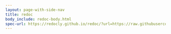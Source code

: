 ```yaml
---
layout: page-with-side-nav
title: redoc
body_include: redoc-body.html
spec-url: https://redocly.github.io/redoc/?url=https://raw.githubusercontent.com/VNG-Realisatie/VNG-referentielijsten/master/src/openapi.yaml
---
```


<redoc spec-url='{{ page.spec-url}}'></redoc>
